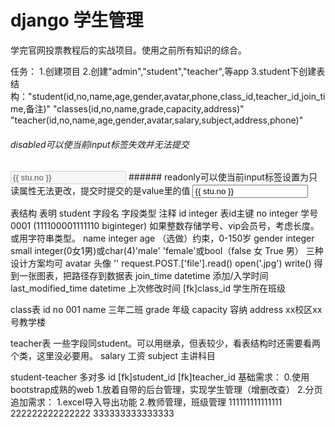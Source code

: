 django 学生管理
=======
学完官网投票教程后的实战项目。使用之前所有知识的综合。

任务：
1.创建项目
2.创建"admin","student","teacher",等app
3.student下创建表结构："student(id,no,name,age,gender,avatar,phone,class_id,teacher_id,join_time,备注)" "classes(id,no,name,grade,capacity,address)" "teacher(id,no,name,age,gender,avatar,salary,subject,address,phone)"


###### disabled可以使当前input标签失效并无法提交 
<input type="text" class="form-control" name="no"  value="{{ stu.no }}" disabled>
###### readonly可以使当前input标签设置为只读属性无法更改，提交时提交的是value里的值
<input type="text" class="form-control" name="no"  value="{{ stu.no }}" readonly>



表结构
表明 student
字段名     字段类型        注释
id          integer         表id主键
no          integer         学号          0001            (111100001111110 biginteger)    如果整数存储学号、vip会员号，考虑长度。或用字符串类型。
name        integer
age                                             （选做）约束，0-150岁
gender      integer                             small integer(0女1男)或char(4)'male' 'female'或bool（false 女 True 男） 三种设计方案均可
avatar                      头像      ''  request.POST.['file'].read() open('.jpg') write() 得到一张图表，把路径存到数据表
join_time   datetime        添加/入学时间
last_modified_time  datetime        上次修改时间
[fk]class_id        学生所在班级

class表
id
no   001
name     三年二班
grade  年级
capacity    容纳
address  xx校区xx号教学楼


teacher表
一些字段同student。可以用继承，但表较少，看表结构时还需要看两个类，这里没必要用。
salary  工资
subject     主讲科目

student-teacher   多对多
id
[fk]student_id
[fk]teacher_id
基础需求：
0.使用bootstrap成熟的web
1.放着自带的后台管理，实现学生管理（增删改查）
2.分页
追加需求：
1.excel导入导出功能
2.教师管理，班级管理
111111111111111
222222222222222
333333333333333
